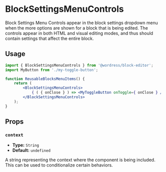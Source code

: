 # BlockSettingsMenuControls

Block Settings Menu Controls appear in the block settings dropdown menu when the more options are shown for a block that is being edited. The controls appear in both HTML and visual editing modes, and thus should contain settings that affect the entire block.

## Usage

```jsx
import { BlockSettingsMenuControls } from '@wordress/block-editor';
import MyButton from './my-toggle-button';

function ReusableBlocksMenuItems() {
	return (
		<BlockSettingsMenuControls>
			{ ( { onClose } ) => <MyToggleButton onToggle={ onClose } /> }
		</BlockSettingsMenuControls>
	);
}
```

## Props

### `context`

-   **Type:** `String`
-   **Default:** `undefined`

A string representing the context where the component is being included. This can be used to conditionalize certain behaviors.
